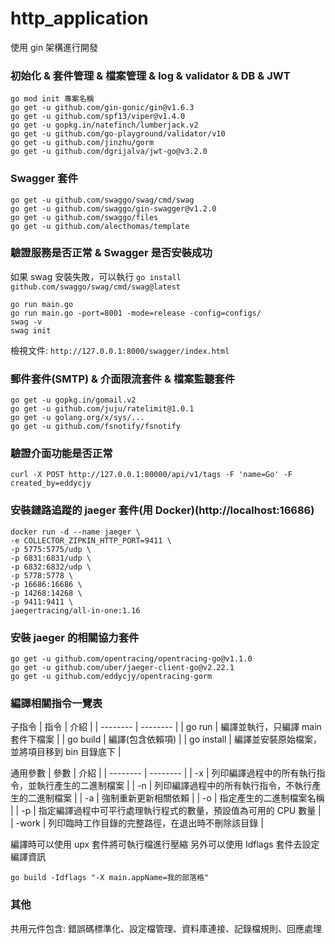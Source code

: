 # http_application

使用 gin 架構進行開發

### 初始化 & 套件管理 & 檔案管理 & log & validator & DB & JWT

```
go mod init 專案名稱
go get -u github.com/gin-gonic/gin@v1.6.3
go get -u github.com/spf13/viper@v1.4.0
go get -u gopkg.in/natefinch/lumberjack.v2
go get -u github.com/go-playground/validator/v10
go get -u github.com/jinzhu/gorm
go get -u github.com/dgrijalva/jwt-go@v3.2.0
```

### Swagger 套件

```
go get -u github.com/swaggo/swag/cmd/swag
go get -u github.com/swaggo/gin-swagger@v1.2.0
go get -u github.com/swaggo/files
go get -u github.com/alecthomas/template
```

### 驗證服務是否正常 & Swagger 是否安裝成功
如果 swag 安裝失敗，可以執行 `go install github.com/swaggo/swag/cmd/swag@latest`
```
go run main.go
go run main.go -port=8001 -mode=release -config=configs/
swag -v
swag init
```
檢視文件: `http://127.0.0.1:8000/swagger/index.html`

### 郵件套件(SMTP) & 介面限流套件 & 檔案監聽套件
```
go get -u gopkg.in/gomail.v2
go get -u github.com/juju/ratelimit@1.0.1
go get -u golang.org/x/sys/...
go get -u github.com/fsnotify/fsnotify
```

### 驗證介面功能是否正常
```
curl -X POST http://127.0.0.1:80000/api/v1/tags -F 'name=Go' -F created_by=eddycjy
```

### 安裝鏈路追蹤的 jaeger 套件(用 Docker)(http://localhost:16686)

```
docker run -d --name jaeger \
-e COLLECTOR_ZIPKIN_HTTP_PORT=9411 \
-p 5775:5775/udp \
-p 6831:6831/udp \
-p 6832:6832/udp \
-p 5778:5778 \
-p 16686:16686 \
-p 14268:14268 \
-p 9411:9411 \
jaegertracing/all-in-one:1.16
```

### 安裝 jaeger 的相關協力套件

```
go get -u github.com/opentracing/opentracing-go@v1.1.0
go get -u github.com/uber/jaeger-client-go@v2.22.1
go get -u github.com/eddycjy/opentracing-gorm
```

### 編譯相關指令一覽表

子指令
| 指令 | 介紹 |
| -------- | -------- |
| go run | 編譯並執行，只編譯 main 套件下檔案 |
| go build | 編譯(包含依賴項) |
| go install | 編譯並安裝原始檔案，並將項目移到 bin 目錄底下 |

通用參數
| 參數 | 介紹 |
| -------- | -------- |
| -x | 列印編譯過程中的所有執行指令，並執行產生的二進制檔案 |
| -n | 列印編譯過程中的所有執行指令，不執行產生的二進制檔案 |
| -a | 強制重新更新相關依賴 |
| -o | 指定產生的二進制檔案名稱 |
| -p | 指定編譯過程中可平行處理執行程式的數量，預設值為可用的 CPU 數量 |
| -work | 列印臨時工作目錄的完整路徑，在退出時不刪除該目錄 |

編譯時可以使用 upx 套件將可執行檔進行壓縮
另外可以使用 Idflags 套件去設定編譯資訊
```
go build -Idflags "-X main.appName=我的部落格"
```

### 其他

共用元件包含: 錯誤碼標準化、設定檔管理、資料庫連接、記錄檔規則、回應處理
